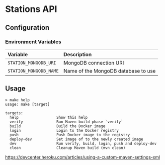 # Stations API

## Configuration

### Environment Variables

| Variable               | Description                         |
|:-----------------------|:------------------------------------|
| `STATION_MONGODB_URI`  | MongoDB connection URI              |
| `STATION_MONGODB_NAME` | Name of the MongoDB database to use |

## Usage

```
> make help
usage: make [target]

targets:
  help                 Show this help
  verify               Run Maven build phase `verify`
  build                Build the Docker image
  login                Login to the Docker registry
  push                 Push Docker image to the registry
  deploy-dev           Set image of to the newly created image
  dev                  Run verify, build, login, push and deploy-dev
  clean                Cleanup Maven build (mvn clean)
```

https://devcenter.heroku.com/articles/using-a-custom-maven-settings-xml
